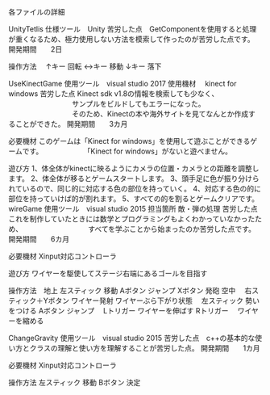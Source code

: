 各ファイルの詳細

UnityTetlis
   仕様ツール　Unity
   苦労した点　GetComponentを使用すると処理が重くなるため、極力使用しない方法を模索して作ったのが苦労した点です。
   開発期間　　2日

   操作方法　  ↑キー   回転
              ↔キー   移動
              ↓キー   落下

UseKinectGame
   使用ツール　visual studio 2017
   使用機材　 kinect for windows
   苦労した点   Kinect sdk v1.8の情報を検索しても少なく、
　　　　　　　　　サンプルをビルドしてもエラーになった。
　　　　　　　　　そのため、Kinectの本や海外サイトを見てなんとか作成することができた。
   開発期間　　3カ月
   
   必要機材  このゲームは「Kinect for windows」を使用して遊ぶことができるゲームです。
   　　　　　　「Kinect for windows」がないと遊べません。
   
   遊び方     1、体全体がkinectに映るようにカメラの位置・カメラとの距離を調整します。
             2、体全体が移るとゲームスタートします。
             3、頭手足に色が振り分けられているので、同じ的に対応する色の部位を持っていく。
             4、対応する色の的に部位を持っていけば的が割れます。
             5、すべての的を割るとゲームクリアです。
wireGame
   使用ツール　visual studio 2015
   担当箇所    敵・弾の処理
   苦労した点　これを制作していたときには数学とプログラミングもよくわかっていなかったため、
　　　　　　　　　すべてを学ぶことから始まったのか苦労した点です。
   開発期間　　6カ月   
   
   必要機材    Xinput対応コントローラ
   
   遊び方     ワイヤーを駆使してステージ右端にあるゴールを目指す
   
   操作方法　地上
             左スティック  移動
             Aボタン      ジャンプ
             Xボタン      発砲
           空中
           　右スティック＋Yボタン ワイヤー発射
           ワイヤーぶら下がり状態
           　左スティック  勢いをつける 
             Aボタン      ジャンプ
           　Lトリガー    ワイヤーを伸ばす
             Rトリガー   　ワイヤーを縮める
   

ChangeGravity
   使用ツール　visual studio 2015
   苦労した点　c++の基本的な使い方とクラスの理解と使い方を理解することが苦労した点。
   開発期間　　1カ月
   
   必要機材   Xinput対応コントローラ

   操作方法   左スティック  移動
             Bボタン      決定
